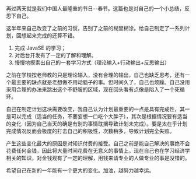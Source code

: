 再过两天就是我们中国人最隆重的节日--春节。这篇也是对自己的一个小总结，反思下自己。

这半年来自己改变了之前的习惯，告别了之前的糊里糊涂。给自己制定了一系列计划，回想起来完成的还算不错。

1. 完成 JavaSE 的学习；
2. 对后台开发有了一定的了解和理解。
3. 慢慢地摸索出自己的一套学习方式（理论输入+行动输出+反思输出）

之前在学校按老师教的只是理论输入，没有合理的输出，自己也缺乏思考，还有一个最主要的缺点就是老想做不用动脑子的事。但时间久了，自己也烦躁。自己没用采用合理的办法来跳出这个不舒服的区域，现在回头看有点像是陷入了一个死循环。

自己在制定计划这块需要改变，我自己认为计划最重要的一点是具有完成性，其一是可以完成（适当的任务，不要妄想一口吃个大胖子），其次是根据情况要有适当的变化（因为自己当天的确是有别的事情耽搁导致计划未完成）。要是太在乎计划完成情况反而会极度的打击自己的积极性，次数稍多，导致计划完全失败。

产生这些变化最大的原因是对知识付费的接受。自己之前是能自己解决的事绝不会花费任何金钱，因此将大量时间花费在无意义的事情上。现在自己也在学习经济学相关的知识，对金钱观有了一定的理解，用钱来请专业的人做专业的事是没错的。

希望自己在新的一年能有一个更大的变化。加油，越努力越幸运。

